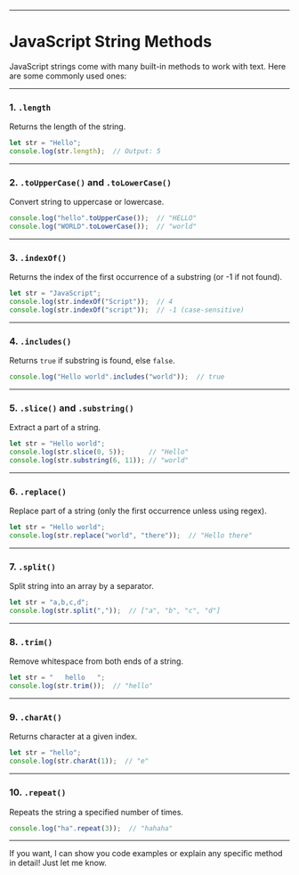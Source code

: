 
---

# JavaScript String Methods

JavaScript strings come with many built-in methods to work with text. Here are some commonly used ones:

---

### 1. `.length`

Returns the length of the string.

```js
let str = "Hello";
console.log(str.length);  // Output: 5
```

---

### 2. `.toUpperCase()` and `.toLowerCase()`

Convert string to uppercase or lowercase.

```js
console.log("hello".toUpperCase());  // "HELLO"
console.log("WORLD".toLowerCase());  // "world"
```

---

### 3. `.indexOf()`

Returns the index of the first occurrence of a substring (or -1 if not found).

```js
let str = "JavaScript";
console.log(str.indexOf("Script"));  // 4
console.log(str.indexOf("script"));  // -1 (case-sensitive)
```

---

### 4. `.includes()`

Returns `true` if substring is found, else `false`.

```js
console.log("Hello world".includes("world"));  // true
```

---

### 5. `.slice()` and `.substring()`

Extract a part of a string.

```js
let str = "Hello world";
console.log(str.slice(0, 5));      // "Hello"
console.log(str.substring(6, 11)); // "world"
```

---

### 6. `.replace()`

Replace part of a string (only the first occurrence unless using regex).

```js
let str = "Hello world";
console.log(str.replace("world", "there"));  // "Hello there"
```

---

### 7. `.split()`

Split string into an array by a separator.

```js
let str = "a,b,c,d";
console.log(str.split(","));  // ["a", "b", "c", "d"]
```

---

### 8. `.trim()`

Remove whitespace from both ends of a string.

```js
let str = "   hello   ";
console.log(str.trim());  // "hello"
```

---

### 9. `.charAt()`

Returns character at a given index.

```js
let str = "hello";
console.log(str.charAt(1));  // "e"
```

---

### 10. `.repeat()`

Repeats the string a specified number of times.

```js
console.log("ha".repeat(3));  // "hahaha"
```

---

If you want, I can show you code examples or explain any specific method in detail! Just let me know.
